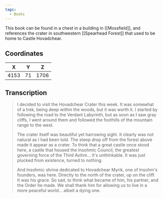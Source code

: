 ```yaml
---
tags:
  - Books
---
```


This book can be found in a chest in a building in [[Mossfield]], and references the crater in southwestern [[Spearhead Forest]] that used to be home to Castle Hovadchear.

## Coordinates
| **X** | **Y** | **Z** |
| :---: | :---: | :---: |
| 4153  |  71   | 1706  |

## Transcription
> I decided to visit the Hovadchear Crater this week. It was somewhat of a trek, being deep within the woods, but it was worth it. I started by following the road to the Verdant Labyrinth, but as soon as I saw gray cliffs, I went around them and followed the foothills of the mountain range to the west.
>
> The crater itself was beautiful yet harrowing sight. It clearly was not natural as I had been told. The steep drop off from the forest above made it appear as a crater. To think that a great castle once stood here, a castle that housed the Insohmic Council, the greatest governing force of the Third Avihm... it's unthinkable. It was just plucked from existence, turned to nothing.
>
> And Insohmic shrine dedicated to Hovadchear Myrik, one of Insohm's founders, was here. Directly to the north of the crater, up on the cliff. It was his grace. So sad, to think what became of him, his partner, and the Order he made. We shall thank him for allowing us to live in a more peaceful world... albeit a dying one.
